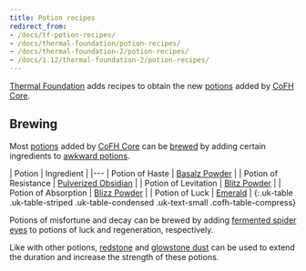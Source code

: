 ```yaml
---
title: Potion recipes
redirect_from:
- /docs/tf-potion-recipes/
- /docs/thermal-foundation/potion-recipes/
- /docs/thermal-foundation-2/potion-recipes/
- /docs/1.12/thermal-foundation-2/potion-recipes/
---
```


[Thermal Foundation](../) adds recipes to obtain the new
[potions](../../cofh-core/potions/) added by [CoFH Core](../../cofh-core/).


Brewing
-------

Most [potions](../../cofh-core/potions/) added by [CoFH Core](../../cofh-core/)
can be [brewed](https://minecraft.wiki/w/Brewing) by adding certain
ingredients to [awkward
potions](https://minecraft.wiki/w/Potion#Base_potions).

| Potion | Ingredient |
|---
| Potion of Haste | [Basalz Powder](../basalz-powder/) |
| Potion of Resistance | [Pulverized Obsidian](../pulverized-obsidian/) |
| Potion of Levitation | [Blitz Powder](../blitz-powder/) |
| Potion of Absorption | [Blizz Powder](../blizz-powder/) |
| Potion of Luck | [Emerald](https://minecraft.wiki/w/Emerald) |
{:.uk-table .uk-table-striped .uk-table-condensed .uk-text-small .cofh-table-compress}

Potions of misfortune and decay can be brewed by adding [fermented spider
eyes](https://minecraft.wiki/w/Fermented_Spider_Eye) to potions of luck
and regeneration, respectively.

Like with other potions, [redstone](https://minecraft.wiki/w/Redstone)
and [glowstone dust](https://minecraft.wiki/w/Glowstone_Dust) can be used
to extend the duration and increase the strength of these potions.
